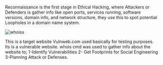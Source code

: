 Reconnaissance is the first stage in Ethical Hacking, where Attackers  or Defenders is gather info like open ports, services running, software versions, domain info, and network structure, they use this to spot potential Loopholes in a domain name system.

![whoiss](https://github.com/user-attachments/assets/06ced431-0740-4a83-ac3f-a3058c00ba76)

This is a target website Vulnweb.com used basically for testing purposes. Its is a vulnerable website. whois cmd was used to gather info about the website to;
1-Identify Vulnerabilities
2- Get Footprints for Social Engineering
3-Planning Attack or Defenses.
